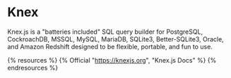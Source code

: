# Knex

Knex.js is a "batteries included" SQL query builder for PostgreSQL, CockroachDB, MSSQL, MySQL, MariaDB, SQLite3, Better-SQLite3, Oracle, and Amazon Redshift designed to be flexible, portable, and fun to use.

{% resources %}
  {% Official "https://knexjs.org", "Knex.js Docs" %}
{% endresources %}
